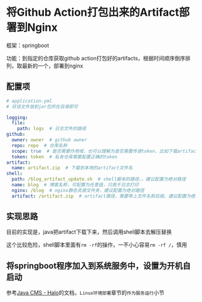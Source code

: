 # 将Github Action打包出来的Artifact部署到Nginx
框架：springboot

功能：到指定的仓库获取github action打包好的artifacts，根据时间顺序倒序排列，取最新的一个，部署到nginx

## 配置项
```yaml
# application.yml
# 将该文件放到jar包所在目录即可

logging:
  file:
    path: logs  # 日志文件的路径
github:
  owner: owner  # github owner
  repo: repo  # 仓库名称
  scope: true  # 是否需要作用域，也可以理解为是否需要传递token，比如下载artifact文件就需要actions作用域  
  token: token  # 私有仓库需要配置正确的token
artifact:
  name: artifact.zip  # 下载到本地的artifact文件名
shell:
  path: /blog_artifact_update.sh  # shell脚本的路径，，建议配置为绝对路径
  name: blog  # 博客名称，可配置为任意值，只用于日志打印
  nginx: /blog  # nginx静态资源文件夹，建议配置为绝对路径
  artifact: /artifact.zip  # artifact路径，需要带上文件名和后缀，建议配置为绝对路径
```
## 实现思路
目前的实现是，java把artifact下载下来，然后调用shell脚本去解压替换

这个比较危险，shell脚本里面有`rm -rf`的操作，一不小心容易`rm -rf /`，慎用
## 将springboot程序加入到系统服务中，设置为开机自启动
参考[Java CMS - Halo](https://docs.halo.run/install/linux)的文档，`Linux环境部署`章节的`作为服务运行`小节